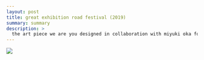 ```yaml
---
layout: post
title: great exhibition road festival (2019)
summary: summary
description: >
  the art piece we are you designed in collaboration with miyuki oka for the grantham art prize 2018 on display at imperial college london for the warmup event of the london climate action week as part of the great exhibition road festival.<br><br>location: sherfield building, imperial college london<br>dates: 29-30 june 2019<br>project: <a href="https://bsbiro.github.io/projects/we-are-you" style="text-decoration:none" >we are you</a>
---
```


<div class="slideshow-container">
<img src="https://bsbiro.github.io/exh2.jpg">
</div>
